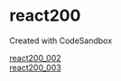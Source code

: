 # react200

Created with CodeSandbox

[react200_002](https://github.com/unow30/react200/blob/main/workingList/react200_002.md)  
[react200_003](https://github.com/unow30/react200/blob/main/workingList/react200_003.md)  
